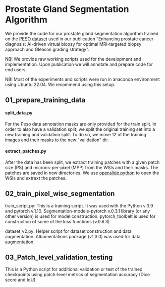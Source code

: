 # Prostate Gland Segmentation Algorithm 

We provide the code for our prostate gland segmentation algorithm trained on the [PESO dataset](https://www.wouterbulten.nl/posts/peso-dataset-whole-slide-image-prosate-cancer/) used in our publication "Enhancing prostate cancer diagnosis: AI-driven virtual biopsy for optimal MRI-targeted biopsy approach and Gleason grading strategy".

NB! We provide raw working scripts used for the development and implementation.
Upon publication we will annotate and prepare code for end users.

NB! Most of the experiments and scripts were run in anaconda environment
using Ubuntu 22.04. We recommend using this setup.

## 01_prepare_training_data
#### split_data.py 
For the Peso data annotation masks are only provided for the train split. 
In order to also have a validation split, we split the original training set into a new training and validation split. 
To do so, we move 12 of the training images and their masks to the new "validation" dir.

#### extract_patches.py 
After the data has been split, we extract training patches with a given patch size (PS) and microns-per-pixel (MPP) from the WSIs and their masks.
The patches are saved in new directories.
We use [openslide python](https://openslide.org/api/python/) to open the WSIs and extraxt the patches. 

## 02_train_pixel_wise_segmentation
train_script.py: This is a training script.
It was used with the Python v.3.9
and pytorch v.1.10.
Segmentation-models-pytorch v.0.3.1 library (or any other version) is
used for model construction.
pytorch_toolbelt is used for construction of some of the loss functions (v.0.6.3)

dataset_v2.py: Helper script for dataset construction and data augmentation.
Albumentations package (v1.3.0) was used for data augmentation.

## 03_Patch_level_validation_testing
This is a Python script for additional validation or test of the trained checkpoints
using patch-level metrics of segmentation accuracy (Dice score and IoU).
